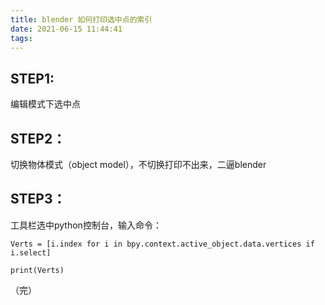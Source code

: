 ```yaml
---
title: blender 如何打印选中点的索引
date: 2021-06-15 11:44:41
tags:
---
```


## STEP1:
编辑模式下选中点

## STEP2：
切换物体模式（object model），不切换打印不出来，二逼blender

## STEP3：
工具栏选中python控制台，输入命令：

```
Verts = [i.index for i in bpy.context.active_object.data.vertices if i.select]

print(Verts)
```

（完）